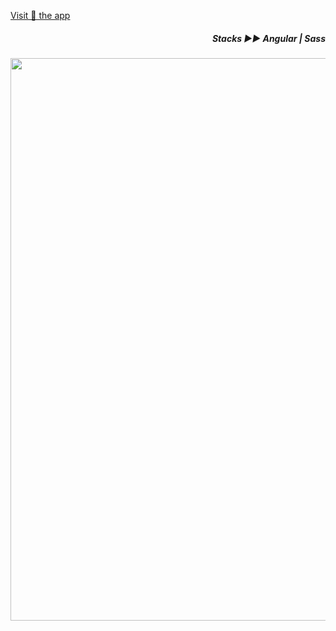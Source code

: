 
[Visit 👀 the app](https://yiyi41.github.io/calculator-angular/)

*<h5 align="right">Stacks ▶︎▶︎ Angular | Sass</h5>*

<p align="center" >
<img align="center" width="900" src="https://res.cloudinary.com/dps4zteie/image/upload/v1691594973/Capture_d_e%CC%81cran_2023-08-09_a%CC%80_17.29.07_mzc52i.png"/>
</p>  




